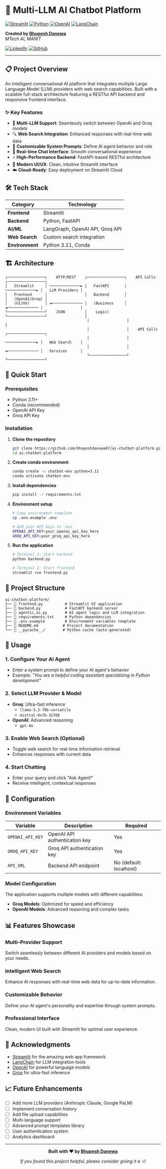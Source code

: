 # 🤖 Multi-LLM AI Chatbot Platform

[![Streamlit](https://img.shields.io/badge/Streamlit-FF4B4B?style=for-the-badge&logo=streamlit&logoColor=white)](https://streamlit.io/)
[![Python](https://img.shields.io/badge/Python-3776AB?style=for-the-badge&logo=python&logoColor=white)](https://python.org/)
[![OpenAI](https://img.shields.io/badge/OpenAI-412991?style=for-the-badge&logo=openai&logoColor=white)](https://openai.com/)
[![LangChain](https://img.shields.io/badge/LangChain-121212?style=for-the-badge&logo=chainlink&logoColor=white)](https://langchain.com/)

**Created by [Bhupesh Danewa](https://linkedin.com/in/bhupesh-danewa)**  
*MTech AI, MANIT*

[![LinkedIn](https://img.shields.io/badge/LinkedIn-0077B5?style=flat&logo=linkedin&logoColor=white)](https://linkedin.com/in/bhupesh-danewa)
[![GitHub](https://img.shields.io/badge/GitHub-100000?style=flat&logo=github&logoColor=white)](https://github.com/bhupesh-danewa)

---

## 📋 Project Overview

An intelligent conversational AI platform that integrates multiple Large Language Model (LLM) providers with web search capabilities. Built with a scalable full-stack architecture featuring a RESTful API backend and responsive frontend interface.

### ✨ Key Features

- 🧠 **Multi-LLM Support**: Seamlessly switch between OpenAI and Groq models
- 🔍 **Web Search Integration**: Enhanced responses with real-time web data
- 🎯 **Customizable System Prompts**: Define AI agent behavior and role
- 💬 **Real-time Chat Interface**: Smooth conversational experience
- ⚡ **High-Performance Backend**: FastAPI-based RESTful architecture
- 🎨 **Modern UI/UX**: Clean, intuitive Streamlit interface
- ☁️ **Cloud-Ready**: Easy deployment on Streamlit Cloud

## 🛠️ Tech Stack

| Category | Technology |
|----------|------------|
| **Frontend** | Streamlit |
| **Backend** | Python, FastAPI |
| **AI/ML** | LangGraph, OpenAI API, Groq API |
| **Web Search** | Custom search integration |
| **Environment** | Python 3.11, Conda |

## 🏗️ Architecture

```
┌─────────────────┐    HTTP/REST    ┌─────────────────┐    API Calls    ┌─────────────────┐
│   Streamlit     │ ──────────────► │   FastAPI       │ ──────────────► │   LLM Providers │
│   Frontend      │                 │   Backend       │                 │   (OpenAI/Groq) │
│   (UI/UX)       │ ◄────────────── │   (Business     │ ◄────────────── │                 │
└─────────────────┘    JSON         │    Logic)       └─────────────────┘                 │
                                     │                 │                                     │
                                     │                 │    API Calls    ┌─────────────────┐
                                     │                 │ ──────────────► │   Web Search    │
                                     │                 │ ◄────────────── │   Services      │
                                     └─────────────────┘                 └─────────────────┘
```

## 🚀 Quick Start

### Prerequisites

- Python 3.11+
- Conda (recommended)
- OpenAI API Key
- Groq API Key

### Installation

1. **Clone the repository**
   ```bash
   git clone https://github.com/bhupeshdanewa07/ai-chatbot-platform.git
   cd ai-chatbot-platform
   ```

2. **Create conda environment**
   ```bash
   conda create -n chatbot-env python=3.11
   conda activate chatbot-env
   ```

3. **Install dependencies**
   ```bash
   pip install -r requirements.txt
   ```

4. **Environment setup**
   ```bash
   # Copy environment template
   cp .env.example .env
   
   # Add your API keys to .env
   OPENAI_API_KEY=your_openai_api_key_here
   GROQ_API_KEY=your_groq_api_key_here
   ```

5. **Run the application**
   ```bash
   # Terminal 1: Start backend
   python backend.py
   
   # Terminal 2: Start frontend
   streamlit run frontend.py
   ```


## 📁 Project Structure

```
ai-chatbot-platform/
├── 📄 frontend.py          # Streamlit UI application
├── 📄 backend.py           # FastAPI backend server
├── 📄 agentic_ai.py        # AI agent logic and LLM integration
├── 📄 requirements.txt     # Python dependencies
├── 📄 .env.example         # Environment variables template
├── 📄 README.md           # Project documentation
└── 📁 __pycache__/        # Python cache (auto-generated)
```

## 🎯 Usage

### 1. Configure Your AI Agent
- Enter a system prompt to define your AI agent's behavior
- Example: *"You are a helpful coding assistant specializing in Python development"*

### 2. Select LLM Provider & Model
- **Groq**: Ultra-fast inference
  - `llama-3.3-70b-versatile`
  - `mixtral-8x7b-32768`
- **OpenAI**: Advanced reasoning
  - `gpt-4o`

### 3. Enable Web Search (Optional)
- Toggle web search for real-time information retrieval
- Enhances responses with current data

### 4. Start Chatting
- Enter your query and click "Ask Agent!"
- Receive intelligent, contextual responses

## 🔧 Configuration

### Environment Variables

| Variable | Description | Required |
|----------|-------------|----------|
| `OPENAI_API_KEY` | OpenAI API authentication key | Yes |
| `GROQ_API_KEY` | Groq API authentication key | Yes |
| `API_URL` | Backend API endpoint | No (default: localhost) |

### Model Configuration

The application supports multiple models with different capabilities:

- **Groq Models**: Optimized for speed and efficiency
- **OpenAI Models**: Advanced reasoning and complex tasks


## 📊 Features Showcase

### Multi-Provider Support
Switch seamlessly between different AI providers and models based on your needs.

### Intelligent Web Search
Enhance AI responses with real-time web data for up-to-date information.

### Customizable Behavior
Define your AI agent's personality and expertise through system prompts.

### Professional Interface
Clean, modern UI built with Streamlit for optimal user experience.


## 🙏 Acknowledgments

- [Streamlit](https://streamlit.io/) for the amazing web app framework
- [LangChain](https://langchain.com/) for LLM integration tools
- [OpenAI](https://openai.com/) for powerful language models
- [Groq](https://groq.com/) for ultra-fast inference

## 📈 Future Enhancements

- [ ] Add more LLM providers (Anthropic Claude, Google PaLM)
- [ ] Implement conversation history
- [ ] Add file upload capabilities
- [ ] Multi-language support
- [ ] Advanced prompt templates library
- [ ] User authentication system
- [ ] Analytics dashboard

---

<div align="center">

**Built with ❤️ by [Bhupesh Danewa](https://linkedin.com/in/bhupesh-danewa)**

*If you found this project helpful, please consider giving it a ⭐!*

</div>
